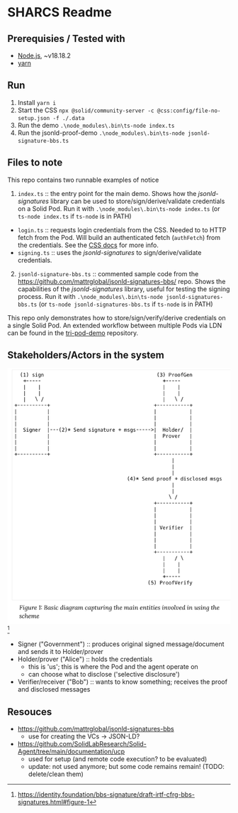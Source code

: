 # SHARCS Readme

## Prerequisies / Tested with

- [Node.js](https://nodejs.org/en), ~v18.18.2
- [yarn](https://yarnpkg.com/)

## Run

1. Install `yarn i`
2. Start the CSS `npx @solid/community-server -c @css:config/file-no-setup.json -f ./.data`
3. Run the demo `.\node_modules\.bin\ts-node index.ts`
3. Run the jsonld-proof-demo `.\node_modules\.bin\ts-node jsonld-signature-bbs.ts`

## Files to note

This repo contains two runnable examples of notice

1. `index.ts` :: the entry point for the main demo. Shows how the _jsonld-signatures_ library can be used to store/sign/derive/validate credentials on a Solid Pod. Run it with `.\node_modules\.bin\ts-node index.ts` (or `ts-node index.ts` if `ts-node` is in PATH)
  - `login.ts` :: requests login credentials from the CSS. Needed to to HTTP fetch from the Pod. Will build an authenticated fetch (`authFetch`) from the credentials. See the [CSS docs](https://communitysolidserver.github.io/CommunitySolidServer/6.x/usage/client-credentials/) for more info.
  - `signing.ts` :: uses the _jsonld-signatures_ to sign/derive/validate credentials.

2. `jsonld-signature-bbs.ts` :: commented sample code from the https://github.com/mattrglobal/jsonld-signatures-bbs/ repo. Shows the capabilities of the _jsonld-signatures_ library, useful for testing the signing process. Run it with `.\node_modules\.bin\ts-node jsonld-signatures-bbs.ts` (or `ts-node jsonld-signatures-bbs.ts` if `ts-node` is in PATH)

This repo only demonstrates how to store/sign/verify/derive credentials on a single Solid Pod. An extended workflow between multiple Pods via LDN can be found in the [tri-pod-demo](https://gitlab.ilabt.imec.be/KNoWS/projects/sharcs/tri-pod-demo/-/tree/master) repository.

## Stakeholders/Actors in the system

![Actors](./img/actors.png)[^1] 

- Signer ("Government") :: produces original signed message/document and sends it to Holder/prover
- Holder/prover ("Alice") :: holds the credentials 
    - this is 'us'; this is where the Pod and the agent operate on
    - can choose what to disclose ('selective disclosure')
- Verifier/receiver ("Bob") :: wants to know something; receives the proof and disclosed messages

## Resouces

- https://github.com/mattrglobal/jsonld-signatures-bbs
    - use for creating the VCs -> JSON-LD?
- https://github.com/SolidLabResearch/Solid-Agent/tree/main/documentation/ucp 
  - used for setup (and remote code execution? to be evaluated)
  - update: not used anymore; but some code remains remain! (TODO: delete/clean them)

[^1]: https://identity.foundation/bbs-signature/draft-irtf-cfrg-bbs-signatures.html#figure-1
